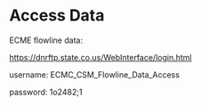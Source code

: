 # Access Data

ECME flowline data:

https://dnrftp.state.co.us/WebInterface/login.html

username:  ECMC_CSM_Flowline_Data_Access

password:  1o2482;1

